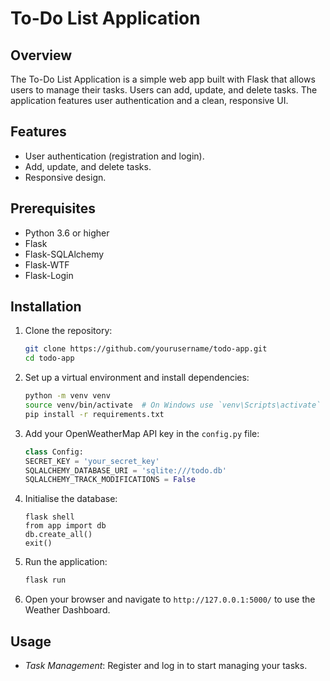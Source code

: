 
# To-Do List Application

## Overview

The To-Do List Application is a simple web app built with Flask that allows users to manage their tasks. Users can add, update, and delete tasks. The application features user authentication and a clean, responsive UI.

## Features

- User authentication (registration and login).
- Add, update, and delete tasks.
- Responsive design.

## Prerequisites

- Python 3.6 or higher
- Flask
- Flask-SQLAlchemy
- Flask-WTF
- Flask-Login

## Installation

1. Clone the repository:
   ```bash
   git clone https://github.com/yourusername/todo-app.git
   cd todo-app

2. Set up a virtual environment and install dependencies:
    ```bash
    python -m venv venv
    source venv/bin/activate  # On Windows use `venv\Scripts\activate`
    pip install -r requirements.txt
    ```
3. Add your OpenWeatherMap API key in the `config.py` file:
    ```python
    class Config:
    SECRET_KEY = 'your_secret_key'
    SQLALCHEMY_DATABASE_URI = 'sqlite:///todo.db'
    SQLALCHEMY_TRACK_MODIFICATIONS = False
    ```
4. Initialise the database:
    ```
    flask shell
    from app import db
    db.create_all()
    exit()
    ```
4. Run the application:
    ```bash
    flask run
    ```
5. Open your browser and navigate to `http://127.0.0.1:5000/` to use the Weather Dashboard.

## Usage
 - *Task Management*: Register and log in to start managing your tasks.

